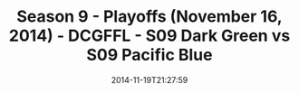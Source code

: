 ---
title: Season 9 - Playoffs (November 16, 2014) - DCGFFL - S09 Dark Green vs S09 Pacific
  Blue
teams-score:
- team: _teams/s09-dark-green.md
  score: 32
- team: _teams/s09-pacific-blue.md
  score: 20
mvp: Kevin Kostyk (Dark Green), Adam Robbins (Pacific Blue)
game-ball: N/A
season: 9
week: 0
date: '2014-11-19T21:27:59'
pageid: season-9-playoffs-4455-vs-4465
---